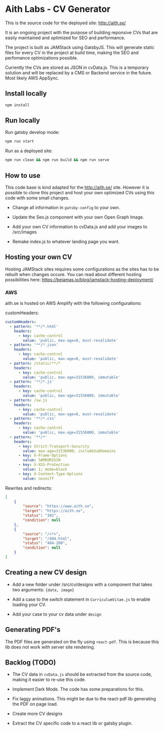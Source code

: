 # Aith Labs - CV Generator

This is the source code for the deployed site: http://aith.se/

It is an ongoing project with the purpose of building reponsive CVs that are easily maintained and optimized for SEO and performance.

The project is built as JAMStack using GatsbyJS. This will generate static files for every CV in the project at build time, making the SEO and perfomance optimizations possible. 

Currently the CVs are stored as JSON in cvData.js. This is a temporary solution and will be replaced by a CMS or Backend service in the future. Most likely AWS AppSync. 


## Install locally

```bash
npm install
```

## Run locally

Run gatsby develop mode:

```bash
npm run start
```

Run as a deployed site: 

```bash
npm run clean && npm run build && npm run serve
```

## How to use
This code base is kind adapted for the http://aith.se/ site. However it is possible to clone this project and host your own optimized CVs using this code with some small changes. 

* Change all information in `gatsby-config` to your own.

* Update the Seo.js component with your own Open Graph Image. 

* Add your own CV information to cvData.js and add your images to /src/images

* Remake index.js to whatever landing page you want. 

## Hosting your own CV

Hosting JAMStack sites requires some configurations as the sites has to be rebuilt when changes occure. You can read about different hosting possibilities here: https://bejamas.io/blog/jamstack-hosting-deployment/

### AWS

aith.se is hosted on AWS Amplify with the following configurations: 

customHeaders: 

```yaml
customHeaders:
  - pattern: '**/*.html'
    headers:
      - key: cache-control
        value: 'public, max-age=0, must-revalidate'
  - pattern: '**/*.json'
    headers:
      - key: cache-control
        value: 'public, max-age=0, must-revalidate'
  - pattern: /static/**/*
    headers:
      - key: cache-control
        value: 'public, max-age=31536000, immutable'
  - pattern: '**/*.js'
    headers:
      - key: cache-control
        value: 'public, max-age=31536000, immutable'
  - pattern: /sw.js
    headers:
      - key: cache-control
        value: 'public, max-age=0, must-revalidate'
  - pattern: '**/*.css'
    headers:
      - key: cache-control
        value: 'public, max-age=31536000, immutable'
  - pattern: '**/*'
    headers:
      - key: Strict-Transport-Security
        value: max-age=31536000; includeSubDomains
      - key: X-Frame-Options
        value: SAMEORIGIN
      - key: X-XSS-Protection
        value: 1; mode=block
      - key: X-Content-Type-Options
        value: nosniff
```

Rewrites and redirects:
```json
[
    {
        "source": "https://www.aith.se",
        "target": "https://aith.se",
        "status": "302",
        "condition": null
    },
    {
        "source": "/<*>",
        "target": "/404.html",
        "status": "404-200",
        "condition": null
    }
]
```

## Creating a new CV design

* Add a new folder under /src/cv/designs with a component that takes two arguments: `{data, image}`

* Add a case to the switch statement in `CurriculumVitae.js` to enable loading your CV.

* Add your case to your cv data under `design`


## Generating PDF's
The PDF files are generated on the fly using `react-pdf`. This is because this lib does not work with server site rendering.

## Backlog (TODO)

* The CV data in `cvData.js` should be extracted from the source code, making it easier to re-use this code. 

* Implement Dark Mode. The code has some preparations for this.

* Fix laggy animations. This might be due to the react-pdf lib generating the PDF on page load. 

* Create more CV designs

* Extract the CV specific code to a react lib or gatsby plugin. 
